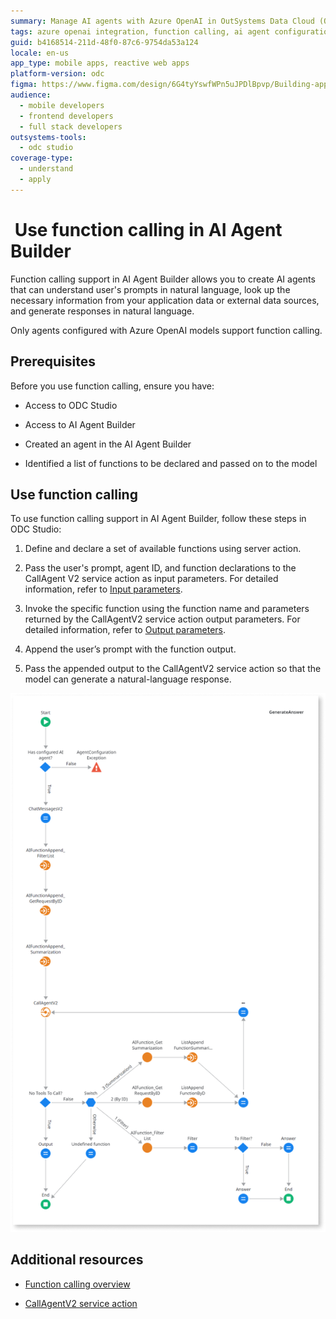 ```yaml
---
summary: Manage AI agents with Azure OpenAI in OutSystems Data Cloud (ODC) and leverage natural language processing using ODC Studio for mobile and reactive web apps.
tags: azure openai integration, function calling, ai agent configuration, natural language processing, odc studio
guid: b4168514-211d-48f0-87c6-9754da53a124
locale: en-us
app_type: mobile apps, reactive web apps
platform-version: odc
figma: https://www.figma.com/design/6G4tyYswfWPn5uJPDlBpvp/Building-apps?node-id=5686-506
audience:
  - mobile developers
  - frontend developers
  - full stack developers
outsystems-tools:
  - odc studio
coverage-type:
  - understand
  - apply
---
```

#  Use function calling in AI Agent Builder

Function calling support in AI Agent Builder allows you to create AI agents that can understand user's prompts in natural language, look up the necessary information from your application data or external data sources, and generate responses in natural language. 

Only agents configured with Azure OpenAI models support function calling.

## Prerequisites

Before you use function calling, ensure you have:

* Access to ODC Studio

* Access to AI Agent Builder

* Created an agent in the AI Agent Builder

* Identified a list of functions to be declared and passed on to the model

## Use function calling 

To use function calling support in AI Agent Builder, follow these steps in ODC Studio:

1. Define and declare a set of available functions using server action.

2. Pass the user's prompt, agent ID, and function declarations to the CallAgent V2 service action as input parameters. For detailed information, refer to [Input parameters](../../../reference/service-actions/call-agent-function-calling.md#input-parameters).

3. Invoke the specific function using the function name and parameters returned by the CallAgentV2 service action output parameters. For detailed information, refer to [Output parameters](../../../reference/service-actions/call-agent-function-calling.md#output-parameters).

4. Append the user’s prompt with the function output.

5. Pass the appended output to the CallAgentV2 service action so that the model can generate a natural-language response.

![Flowchart illustrating the process of using function calling in AI Agent Builder, starting from checking if an AI agent is configured to generating an answer.](images/using-function-calling-odcs.png "Using function calling")

## Additional resources

* [Function calling overview](overview.md)

* [CallAgentV2 service action](../../../reference/service-actions/call-agent-function-calling.md)
